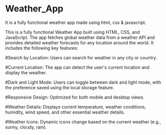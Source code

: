 # Weather_App
It is  a fully functional weather app made using html, css &amp; javascript.

This is a fully functional Weather App built using HTML, CSS, and JavaScript. The app fetches global weather data from a weather API and provides detailed weather forecasts for any location around the world. It includes the following key features:

#Search by Location: Users can search for weather in any city or country.

#Current Location: The app can detect the user's current location and display the weather.

#Dark and Light Mode: Users can toggle between dark and light mode, with the preference saved using the local storage feature.

#Responsive Design: Optimized for both mobile and desktop views.

#Weather Details: Displays current temperature, weather conditions, humidity, wind speed, and other essential weather details.

#Weather Icons: Dynamic icons change based on the current weather (e.g., sunny, cloudy, rain).

